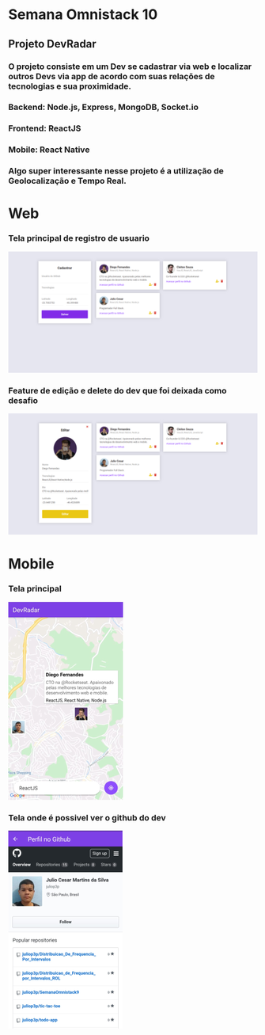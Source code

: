 # Semana Omnistack 10

## Projeto DevRadar

### O projeto consiste em um Dev se cadastrar via web e localizar outros Devs via app de acordo com suas relações de tecnologias e sua proximidade.

### Backend: Node.js, Express, MongoDB, Socket.io
### Frontend: ReactJS
### Mobile: React Native
### Algo super interessante nesse projeto é a utilização de Geolocalização e Tempo Real.


# Web

### Tela principal de registro de usuario
![web](https://github.com/juliop3p/SemanaOmnistack10/blob/master/imgs-readme/web-register.png)

### Feature de edição e delete do dev que foi deixada como desafio
![web](https://github.com/juliop3p/SemanaOmnistack10/blob/master/imgs-readme/web-editing.png)


# Mobile

### Tela principal
![mobile](https://github.com/juliop3p/SemanaOmnistack10/blob/master/imgs-readme/app-find-dev.png)

### Tela onde é possivel ver o github do dev
![mobile](https://github.com/juliop3p/SemanaOmnistack10/blob/master/imgs-readme/app-github.png)
